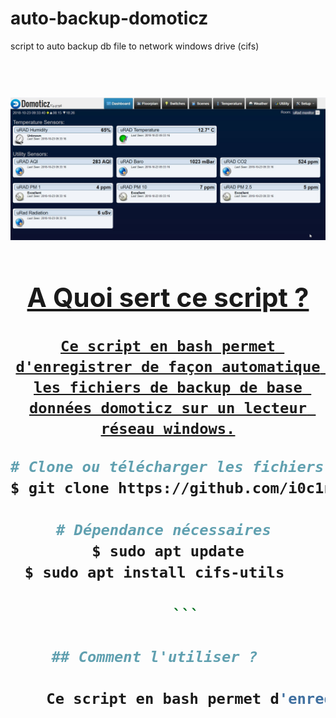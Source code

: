 # auto-backup-domoticz
script to auto backup db file to network windows drive (cifs)

<h1 align="center">
  <br>
  <a href="https://github.com/i0c1n/auto-backup-domoticz"><img src="/jpg/screen.jpg?raw=true" alt="Logo" 
 </h1>


## A Quoi sert ce script ?   
    
    Ce script en bash permet d'enregistrer de façon automatique les fichiers de backup de base données domoticz sur un lecteur réseau windows.
    
    
```bash
# Clone ou télécharger les fichiers bash 
$ git clone https://github.com/i0c1n/auto-backup-domoticz

# Dépendance nécessaires 
$ sudo apt update
$ sudo apt install cifs-utils   

    ```
    
## Comment l'utiliser ?   
    
    Ce script en bash permet d'enregistrer de façon automatique les fichiers de backup de base données domoticz sur un lecteur réseau windows.
    
    
    
    
